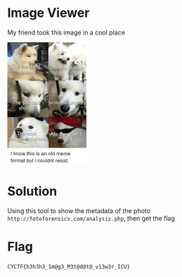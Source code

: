 # Image Viewer

My friend took this image in a cool place

![shoob_2](https://github.com/m14isme/CyberYoddha-CTF-Writeups/blob/main/Forensics/images/shoob_2.jpeg)

# Solution

Using this tool to show the metadata of the photo `http://fotoforensics.com/analysis.php`, then get the flag

# Flag

`CYCTF{h3h3h3_1m@g3_M3t@d@t@_v13w3r_ICU}`
